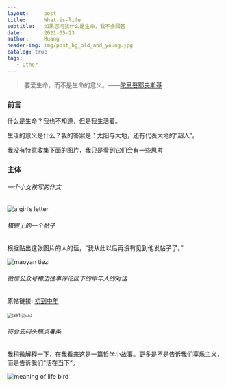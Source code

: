 ```yaml
---
layout:     post
title:      What-is-life
subtitle:   如果您问我什么是生命，我不会回答
date:       2021-05-23
author:     Huang
header-img: img/post_bg_old_and_young.jpg
catalog: true
tags:
   - Other
---
```


> 要爱生命，而不是生命的意义。——[陀思妥耶夫斯基](https://xn--29s704loyd.com/2021/11/11/Dostoevsky/)

### 前言

什么是生命？我也不知道，但是我生活着。

生活的意义是什么？我的答案是：太阳与大地，还有代表大地的“超人”。

我没有特意收集下面的图片，我只是看到它们会有一些思考

### 主体

###### 一个小女孩写的作文

![a girl’s letter](https://github.com/huang-feiyu/huang-feiyu.github.io/blob/master/img/post_bg_girl_letter.jpeg?raw=true)

###### 猫眼上的一个帖子

根据贴出这张图片的人的话，“我从此以后再没有见到他发帖子了。”

![maoyan tiezi](https://raw.githubusercontent.com/huang-feiyu/huang-feiyu.github.io/master/img/post_bg_maoyan_tiezi.jpeg)

###### 微信公众号槽边往事评论区下的中年人的对话

原帖链接: [初到中年](http://mp.weixin.qq.com/s?__biz=MjM5MjAzODU2MA==&mid=2652785229&idx=1&sn=26f0e40ee4257a767d61dcde5b5d067c&chksm=bd4681828a3108942dfd86169ca74c15176395896844107d6e106fd59a98a09dc99d500b2921&mpshare=1&scene=23&srcid=0522RIkiJnTzp3lNjsuH4voT&sharer_sharetime=1621681632149&sharer_shareid=7a4222f7683c3302dada6e2a1f9cd699#rd)

<img src="https://github.com/huang-feiyu/huang-feiyu.github.io/blob/master/img/post_bg_talk1.jpg?raw=true" alt="talk1" style="zoom: 67%;" />

<img src="https://github.com/huang-feiyu/huang-feiyu.github.io/blob/master/img/post_bg_talk2.jpg?raw=true" alt="talk2" style="zoom:50%;" />

###### 待会去码头搞点薯条

我稍微解释一下，在我看来这是一篇哲学小故事。更多是不是告诉我们享乐主义，而是告诉我们“活在当下”。

![meaning of life bird](https://raw.githubusercontent.com/huang-feiyu/huang-feiyu.github.io/master/img/post_bg_meaning_of_life_bird.jpeg)


